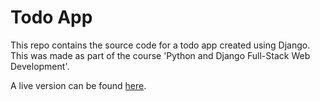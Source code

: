 # Todo App
This repo contains the source code for a todo app created using Django. This was made as part of the course 'Python and Django Full-Stack Web Development'.

A live version can be found [here](https://sourabhsubhod.pythonanywhere.com/).